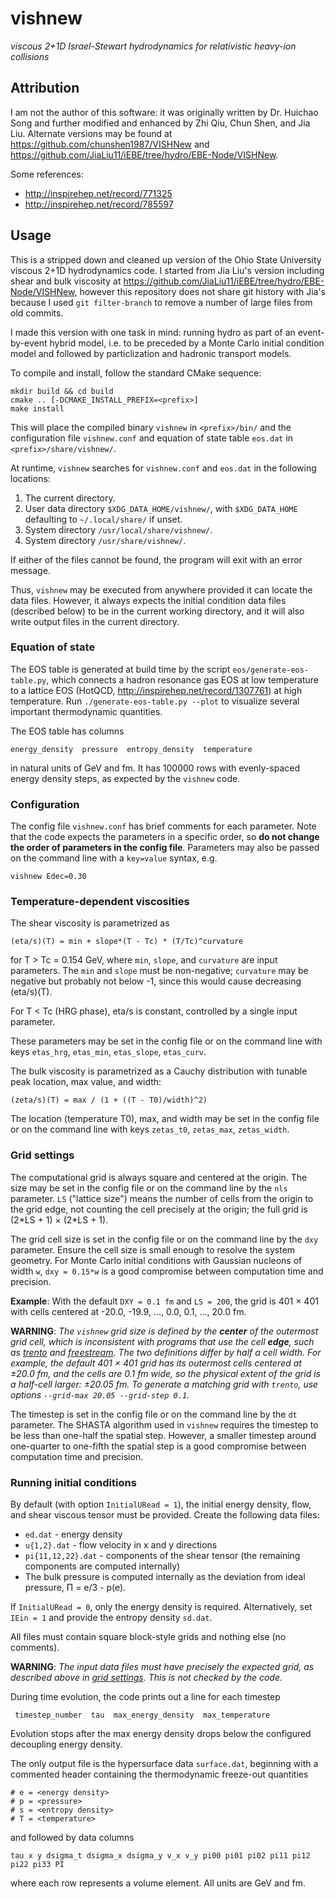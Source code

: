 # vishnew

_viscous 2+1D Israel-Stewart hydrodynamics for relativistic heavy-ion collisions_

## Attribution

I am not the author of this software:
it was originally written by Dr. Huichao Song and further modified and enhanced by Zhi Qiu, Chun Shen, and Jia Liu.
Alternate versions may be found at https://github.com/chunshen1987/VISHNew and https://github.com/JiaLiu11/iEBE/tree/hydro/EBE-Node/VISHNew.

Some references:

- http://inspirehep.net/record/771325
- http://inspirehep.net/record/785597

## Usage

This is a stripped down and cleaned up version of the Ohio State University viscous 2+1D hydrodynamics code.
I started from Jia Liu's version including shear and bulk viscosity at https://github.com/JiaLiu11/iEBE/tree/hydro/EBE-Node/VISHNew, however this repository does not share git history with Jia's because I used `git filter-branch` to remove a number of large files from old commits.

I made this version with one task in mind: running hydro as part of an event-by-event hybrid model, i.e. to be preceded by a Monte Carlo initial condition model and followed by particlization and hadronic transport models.

To compile and install, follow the standard CMake sequence:

    mkdir build && cd build
    cmake .. [-DCMAKE_INSTALL_PREFIX=<prefix>]
    make install

This will place the compiled binary `vishnew` in `<prefix>/bin/` and the configuration file `vishnew.conf` and equation of state table `eos.dat` in `<prefix>/share/vishnew/`.

At runtime, `vishnew` searches for `vishnew.conf` and `eos.dat` in the following locations:

1. The current directory.
2. User data directory `$XDG_DATA_HOME/vishnew/`, with `$XDG_DATA_HOME` defaulting to `~/.local/share/` if unset.
3. System directory `/usr/local/share/vishnew/`.
4. System directory `/usr/share/vishnew/`.

If either of the files cannot be found, the program will exit with an error message.

Thus, `vishnew` may be executed from anywhere provided it can locate the data files.
However, it always expects the initial condition data files (described below) to be in the current working directory, and it will also write output files in the current directory.

### Equation of state

The EOS table is generated at build time by the script `eos/generate-eos-table.py`, which connects a hadron resonance gas EOS at low temperature to a lattice EOS (HotQCD, http://inspirehep.net/record/1307761) at high temperature.
Run `./generate-eos-table.py --plot` to visualize several important thermodynamic quantities.

The EOS table has columns

    energy_density  pressure  entropy_density  temperature

in natural units of GeV and fm.
It has 100000 rows with evenly-spaced energy density steps, as expected by the `vishnew` code.

### Configuration

The config file `vishnew.conf` has brief comments for each parameter.
Note that the code expects the parameters in a specific order, so __do not change the order of parameters in the config file__.
Parameters may also be passed on the command line with a `key=value` syntax, e.g.

    vishnew Edec=0.30

### Temperature-dependent viscosities

The shear viscosity is parametrized as

    (eta/s)(T) = min + slope*(T - Tc) * (T/Tc)^curvature

for T > Tc = 0.154 GeV, where `min`, `slope`, and `curvature` are input parameters.
The `min` and `slope` must be non-negative; `curvature` may be negative but probably not below -1, since this would cause decreasing (eta/s)(T).

For T < Tc (HRG phase), eta/s is constant, controlled by a single input parameter.

These parameters may be set in the config file or on the command line with keys `etas_hrg`, `etas_min`, `etas_slope`, `etas_curv`.

The bulk viscosity is parametrized as a Cauchy distribution with tunable peak location, max value, and width:

    (zeta/s)(T) = max / (1 + ((T - T0)/width)^2)

The location (temperature T0), max, and width may be set in the config file or on the command line with keys `zetas_t0`, `zetas_max`, `zetas_width`.

### Grid settings

The computational grid is always square and centered at the origin.
The size may be set in the config file or on the command line by the `nls` parameter.
`LS` ("lattice size") means the number of cells from the origin to the grid edge, not counting the cell precisely at the origin; the full grid is (2\*LS + 1) × (2\*LS + 1).

The grid cell size is set in the config file or on the command line by the `dxy` parameter.
Ensure the cell size is small enough to resolve the system geometry.
For Monte Carlo initial conditions with Gaussian nucleons of width `w`, `dxy = 0.15*w` is a good compromise between computation time and precision.

__Example__: With the default `DXY = 0.1 fm` and `LS = 200`, the grid is 401 × 401 with cells centered at -20.0, -19.9, ..., 0.0, 0.1, ..., 20.0 fm.

__WARNING__:
_The `vishnew` grid size is defined by the **center** of the outermost grid cell, which is inconsistent with programs that use the cell **edge**, such as [trento](https://github.com/Duke-QCD/trento) and [freestream](https://github.com/Duke-QCD/freestream).
The two definitions differ by half a cell width.
For example, the default 401 × 401 grid has its outermost cells centered at ±20.0 fm, and the cells are 0.1 fm wide, so the physical extent of the grid is a half-cell larger: ±20.05 fm.
To generate a matching grid with `trento`, use options `--grid-max 20.05 --grid-step 0.1`._

The timestep is set in the config file or on the command line by the `dt` parameter.
The SHASTA algorithm used in `vishnew` requires the timestep to be less than one-half the spatial step.
However, a smaller timestep around one-quarter to one-fifth the spatial step is a good compromise between computation time and precision.

### Running initial conditions

By default (with option `InitialURead = 1`), the initial energy density, flow, and shear viscous tensor must be provided.
Create the following data files:

- `ed.dat` - energy density
- `u{1,2}.dat` - flow velocity in x and y directions
- `pi{11,12,22}.dat` - components of the shear tensor (the remaining components are computed internally)
- The bulk pressure is computed internally as the deviation from ideal pressure, Π = e/3 - p(e).

If `InitialURead = 0`, only the energy density is required.
Alternatively, set `IEin = 1` and provide the entropy density `sd.dat`.

All files must contain square block-style grids and nothing else (no comments).

__WARNING__:
_The input data files must have precisely the expected grid, as described above in [grid settings](#grid-settings).
This is not checked by the code._

During time evolution, the code prints out a line for each timestep

     timestep_number  tau  max_energy_density  max_temperature

Evolution stops after the max energy density drops below the configured decoupling energy density.

The only output file is the hypersurface data `surface.dat`, beginning with a commented header containing the thermodynamic freeze-out quantities

    # e = <energy density>
    # p = <pressure>
    # s = <entropy density>
    # T = <temperature>

and followed by data columns

    tau x y dsigma_t dsigma_x dsigma_y v_x v_y pi00 pi01 pi02 pi11 pi12 pi22 pi33 PI

where each row represents a volume element.
All units are GeV and fm.
